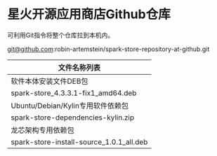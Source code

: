 # 星火开源应用商店Github仓库

 可利用Git指令将整个仓库拉到本机内。
 
 git@github.com:robin-artemstein/spark-store-repository-at-github.git

| 文件名称列表                                                                                                                                                              |
| ------------------------------------------------------------------------------------------------------------------------------------------------------------------- |
| 软件本体安装文件DEB包                                                                                                                                                        |
| spark-store_4.3.3.1-fix1_amd64.deb                                                                                                                                  |
| Ubuntu/Debian/Kylin专用软件依赖包                                                                                                                                          |
| spark-store-dependencies-kylin.zip
| 龙芯架构专用依赖包                                                                                                                                                           |
| spark-store-install-source_1.0.1_all.deb |
